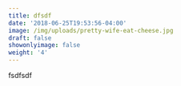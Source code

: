 ```yaml
---
title: dfsdf
date: '2018-06-25T19:53:56-04:00'
image: /img/uploads/pretty-wife-eat-cheese.jpg
draft: false
showonlyimage: false
weight: '4'
---
```

fsdfsdf
